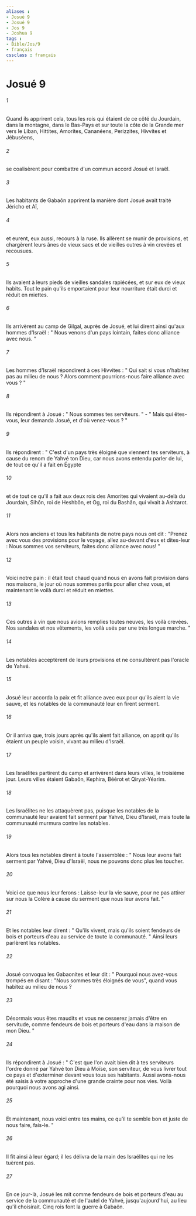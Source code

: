 ```yaml
---
aliases : 
- Josué 9
- Josué 9
- Jos 9
- Joshua 9
tags : 
- Bible/Jos/9
- français
cssclass : français
---
```


# Josué 9

###### 1
Quand ils apprirent cela, tous les rois qui étaient de ce côté du Jourdain, dans la montagne, dans le Bas-Pays et sur toute la côte de la Grande mer vers le Liban, Hittites, Amorites, Cananéens, Perizzites, Hivvites et Jébuséens, 
###### 2
se coalisèrent pour combattre d'un commun accord Josué et Israël. 
###### 3
Les habitants de Gabaôn apprirent la manière dont Josué avait traité Jéricho et Aï, 
###### 4
et eurent, eux aussi, recours à la ruse. Ils allèrent se munir de provisions, et chargèrent leurs ânes de vieux sacs et de vieilles outres à vin crevées et recousues. 
###### 5
Ils avaient à leurs pieds de vieilles sandales rapiécées, et sur eux de vieux habits. Tout le pain qu'ils emportaient pour leur nourriture était durci et réduit en miettes. 
###### 6
Ils arrivèrent au camp de Gilgal, auprès de Josué, et lui dirent ainsi qu'aux hommes d'Israël : " Nous venons d'un pays lointain, faites donc alliance avec nous. " 
###### 7
Les hommes d'Israël répondirent à ces Hivvites : " Qui sait si vous n'habitez pas au milieu de nous ? Alors comment pourrions-nous faire alliance avec vous ? " 
###### 8
Ils répondirent à Josué : " Nous sommes tes serviteurs. " - " Mais qui êtes-vous, leur demanda Josué, et d'où venez-vous ? " 
###### 9
Ils répondirent : " C'est d'un pays très éloigné que viennent tes serviteurs, à cause du renom de Yahvé ton Dieu, car nous avons entendu parler de lui, de tout ce qu'il a fait en Égypte 
###### 10
et de tout ce qu'il a fait aux deux rois des Amorites qui vivaient au-delà du Jourdain, Sihôn, roi de Heshbôn, et Og, roi du Bashân, qui vivait à Ashtarot. 
###### 11
Alors nos anciens et tous les habitants de notre pays nous ont dit : "Prenez avec vous des provisions pour le voyage, allez au-devant d'eux et dites-leur : Nous sommes vos serviteurs, faites donc alliance avec nous! " 
###### 12
Voici notre pain : il était tout chaud quand nous en avons fait provision dans nos maisons, le jour où nous sommes partis pour aller chez vous, et maintenant le voilà durci et réduit en miettes. 
###### 13
Ces outres à vin que nous avions remplies toutes neuves, les voilà crevées. Nos sandales et nos vêtements, les voilà usés par une très longue marche. " 
###### 14
Les notables acceptèrent de leurs provisions et ne consultèrent pas l'oracle de Yahvé. 
###### 15
Josué leur accorda la paix et fit alliance avec eux pour qu'ils aient la vie sauve, et les notables de la communauté leur en firent serment. 
###### 16
Or il arriva que, trois jours après qu'ils aient fait alliance, on apprit qu'ils étaient un peuple voisin, vivant au milieu d'Israël. 
###### 17
Les Israélites partirent du camp et arrivèrent dans leurs villes, le troisième jour. Leurs villes étaient Gabaôn, Kephira, Béérot et Qiryat-Yéarim. 
###### 18
Les Israélites ne les attaquèrent pas, puisque les notables de la communauté leur avaient fait serment par Yahvé, Dieu d'Israël, mais toute la communauté murmura contre les notables. 
###### 19
Alors tous les notables dirent à toute l'assemblée : " Nous leur avons fait serment par Yahvé, Dieu d'Israël, nous ne pouvons donc plus les toucher. 
###### 20
Voici ce que nous leur ferons : Laisse-leur la vie sauve, pour ne pas attirer sur nous la Colère à cause du serment que nous leur avons fait. " 
###### 21
Et les notables leur dirent : " Qu'ils vivent, mais qu'ils soient fendeurs de bois et porteurs d'eau au service de toute la communauté. " Ainsi leurs parlèrent les notables. 
###### 22
Josué convoqua les Gabaonites et leur dit : " Pourquoi nous avez-vous trompés en disant : "Nous sommes très éloignés de vous", quand vous habitez au milieu de nous ? 
###### 23
Désormais vous êtes maudits et vous ne cesserez jamais d'être en servitude, comme fendeurs de bois et porteurs d'eau dans la maison de mon Dieu. " 
###### 24
Ils répondirent à Josué : " C'est que l'on avait bien dit à tes serviteurs l'ordre donné par Yahvé ton Dieu à Moïse, son serviteur, de vous livrer tout ce pays et d'exterminer devant vous tous ses habitants. Aussi avons-nous été saisis à votre approche d'une grande crainte pour nos vies. Voilà pourquoi nous avons agi ainsi. 
###### 25
Et maintenant, nous voici entre tes mains, ce qu'il te semble bon et juste de nous faire, fais-le. " 
###### 26
Il fit ainsi à leur égard; il les délivra de la main des Israélites qui ne les tuèrent pas. 
###### 27
En ce jour-là, Josué les mit comme fendeurs de bois et porteurs d'eau au service de la communauté et de l'autel de Yahvé, jusqu'aujourd'hui, au lieu qu'il choisirait. Cinq rois font la guerre à Gabaôn. 
